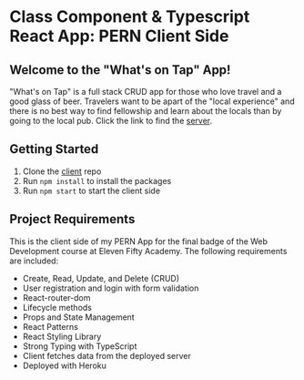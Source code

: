 # Class Component & Typescript React App: PERN Client Side

## Welcome to the "What's on Tap" App! 
"What's on Tap" is a full stack CRUD app for those who love travel and a good glass of beer. Travelers want to be apart of the "local experience" and there is no best way to find fellowship and learn about the locals than by going to the local pub. Click the link to find the [server](https://github.com/KKoehlin/Red_ProjectServer.git).

## Getting Started
1. Clone the [client](https://github.com/KKoehlin/Red_Client_Final.git) repo
2. Run `npm install` to install the packages
3. Run `npm start` to start the client side

## Project Requirements
This is the client side of my PERN App for the final badge of the Web Development course at Eleven Fifty Academy. The following requirements are included:

- Create, Read, Update, and Delete (CRUD)
- User registration and login with form validation
- React-router-dom
- Lifecycle methods
- Props and State Management
- React Patterns
- React Styling Library
- Strong Typing with TypeScript
- Client fetches data from the deployed server
- Deployed with Heroku